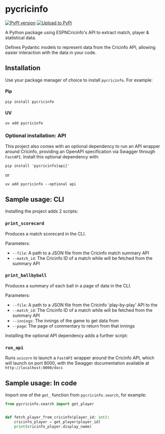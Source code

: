 # pycricinfo

[![PyPI version](https://img.shields.io/pypi/v/pycricinfo)](https://pypi.org/project/pycricinfo/)
[![Upload to PyPi](https://github.com/mattholland0202/py-cricinfo/actions/workflows/python-publish.yml/badge.svg)](https://github.com/mattholland0202/py-cricinfo/actions/workflows/python-publish.yml)

A Python package using ESPNCricinfo's API to extract match, player & statistical data.

Defines Pydantic models to represent data from the Cricinfo API, allowing easier interaction with the data in your code.

## Installation
Use your package manager of choice to install `pycricinfo`. For example:

#### Pip
```
pip install pycricinfo
```

#### UV
```
uv add pycricinfo
```

### Optional installation: API
This project also comes with an optional dependency to run an API wrapper around Cricinfo, providing an OpenAPI specification via Swagger through `FastAPI`. Install this optional dependency with:
```
pip install 'pycricinfo[api]'
```
or
```
uv add pycricinfo --optional api
```

## Sample usage: CLI
Installing the project adds 2 scripts:

### `print_scorecard`
Produces a match scorecard in the CLI.

Parameters:
* `--file`: A path to a JSON file from the Cricinfo match summary API
* `--match_id`: The Cricinfo ID of a match while will be fetched from the summary API
### `print_ballbyball` 
Produces a summary of each ball in a page of data in the CLI.

Parameters:
* `--file`: A path to a JSON file from the Cricinfo 'play-by-play' API to the
* `--match_id`: The Cricinfo ID of a match while will be fetched from the summary API
* `--innings`: The innings of the game to get data from
* `--page`: The page of commentary to return from that innings


Installing the optional API dependency adds a further script:

### `run_api`
Runs `uvicorn` to launch a `FastAPI` wrapper around the Cricinfo API, which will launch on port 8000, with the Swagger documentation available at `http://localhost:8000/docs`

## Sample usage: In code
Import one of the `get_` function from `pycricinfo.search`, for example:
```python
from pycricinfo.search import get_player


def fetch_player_from_cricinfo(player_id: int):
    cricinfo_player = get_player(player_id)
    print(cricinfo_player.display_name)
```